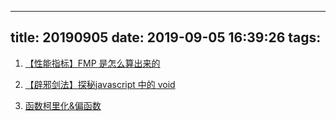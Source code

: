 <!--
 * @Description: In User Settings Edit
 * @Author: your name
 * @Date: 2019-09-05 16:39:26
 * @LastEditTime: 2019-09-05 16:40:40
 * @LastEditors: Please set LastEditors
 -->
---
title: 20190905
date: 2019-09-05 16:39:26
tags:
---

1. [【性能指标】FMP 是怎么算出来的](https://juejin.im/post/5d68f21ef265da03c721b7a0)

2. [【辟邪剑法】探秘javascript 中的 void](https://juejin.im/post/5d6f1c3ce51d456206115a68)

3. [函数柯里化&偏函数](https://juejin.im/post/5d6f1347f265da03d7283909)
